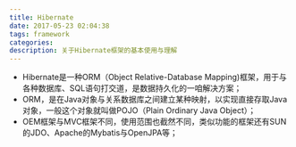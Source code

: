 ```yaml
---
title: Hibernate
date: 2017-05-23 02:04:38
tags: framework
categories: 
description: 关于Hibernate框架的基本使用与理解
---
```

- Hibernate是一种ORM（Object Relative-Database Mapping)框架，用于与各种数据库、SQL语句打交道，是数据持久化的一咱解决方案；
- ORM，是在Java对象与关系数据库之间建立某种映射，以实现直接存取Java对象，一般这个对象就叫做POJO（Plain Ordinary Java Object）；
- OEM框架与MVC框架不同，使用范围也截然不同，类似功能的框架还有SUN的JDO、Apache的Mybatis与OpenJPA等；